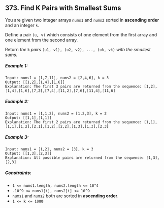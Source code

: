 ## 373. Find K Pairs with Smallest Sums

You are given two integer arrays ```nums1``` and ```nums2``` sorted in **ascending order** and an integer ```k```.

Define a pair ```(u, v)``` which consists of one element from the first array and one element from the second array.

Return *the* ```k``` *pairs* ```(u1, v1), (u2, v2), ..., (uk, vk)``` *with the smallest sums*.

##### Example 1:
```
Input: nums1 = [1,7,11], nums2 = [2,4,6], k = 3
Output: [[1,2],[1,4],[1,6]]
Explanation: The first 3 pairs are returned from the sequence: [1,2],[1,4],[1,6],[7,2],[7,4],[11,2],[7,6],[11,4],[11,6]
```
##### Example 2:
```
Input: nums1 = [1,1,2], nums2 = [1,2,3], k = 2
Output: [[1,1],[1,1]]
Explanation: The first 2 pairs are returned from the sequence: [1,1],[1,1],[1,2],[2,1],[1,2],[2,2],[1,3],[1,3],[2,3]
```
##### Example 3:
```
Input: nums1 = [1,2], nums2 = [3], k = 3
Output: [[1,3],[2,3]]
Explanation: All possible pairs are returned from the sequence: [1,3],[2,3]
```

##### Constraints:

* ```1 <= nums1.length, nums2.length <= 10^4```
* ```-10^9 <= nums1[i], nums2[i] <= 10^9```
* ```nums1``` and ```nums2``` both are sorted in **ascending order**.
* ```1 <= k <= 1000```